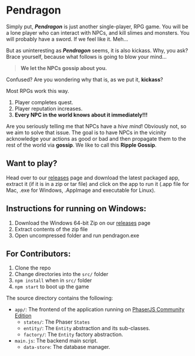 Pendragon
===

Simply put, _**Pendragon**_ is just another single-player, RPG game. You will be a lone player who can interact with NPCs, and kill slimes and monsters. You will probably have a sword. If we feel like it. Meh...

But as uninteresting as _**Pendragon**_ seems, it is also kickass. Why, you ask? Brace yourself, because what follows is going to blow your mind...

> **We let the NPCs gossip about you.**

Confused? Are you wondering why that is, as we put it, **kickass**?

Most RPGs work this way.

1. Player completes quest.
2. Player reputation increases.
3. **Every NPC in the world knows about it immediately!!!**

Are you seriously telling me that NPCs have a _hive mind_! Obviously not, so we aim to solve that issue. The goal is to have NPCs in the vicinity acknowledge your actions as good or bad and then propagate them to the rest of the world via **gossip**. We like to call this **Ripple Gossip**.

## Want to play?

Head over to our [releases](https://github.com/PendragonGame/pendragon/releases) page and download the latest packaged app, extract it (if it is in a zip or tar file) and click on the app to run it (.app file for Mac, .exe for Windows, .AppImage and executable for Linux).

## Instructions for running on Windows:

1. Download the Windows 64-bit Zip on our [releases](https://github.com/PendragonGame/pendragon/releases) page 
2. Extract contents of the zip file
3. Open uncompressed folder and run pendragon.exe

## For Contributors:

1. Clone the repo 
2. Change directories into the `src/` folder
3. `npm install` when in `src/` folder 
4. `npm start` to boot up the game

The source directory contains the following:

- `app/`: The frontend of the application running on [PhaserJS Community Edition](https://photonstorm.github.io/phaser-ce/)
  - `states/`: The Phaser `States`
  - `entity/`: The `Entity` abstraction and its sub-classes.
  - `factory/`: The `Entity` factory abstraction.
- `main.js`: The backend main script.
  - `data-store`: The database manager.

